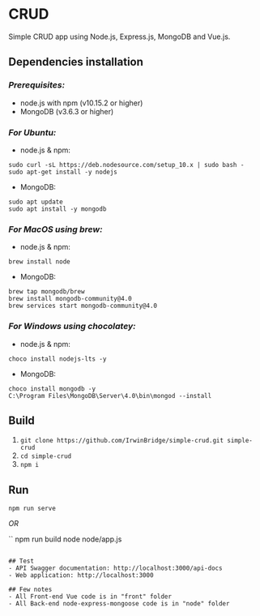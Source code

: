 # CRUD
Simple CRUD app using Node.js, Express.js, MongoDB and Vue.js.

## Dependencies installation

### *Prerequisites:*
- node.js with npm (v10.15.2 or higher)
- MongoDB (v3.6.3 or higher)

### *For Ubuntu:*
- node.js & npm:
```
sudo curl -sL https://deb.nodesource.com/setup_10.x | sudo bash -
sudo apt-get install -y nodejs
```
- MongoDB:
```
sudo apt update
sudo apt install -y mongodb
```

### *For MacOS using brew:*
- node.js & npm:
```
brew install node
```
- MongoDB:
```
brew tap mongodb/brew
brew install mongodb-community@4.0
brew services start mongodb-community@4.0
```

### *For Windows using chocolatey:*
- node.js & npm:
```
choco install nodejs-lts -y
```
- MongoDB:
```
choco install mongodb -y
C:\Program Files\MongoDB\Server\4.0\bin\mongod --install
```

## Build
1. ``` git clone https://github.com/IrwinBridge/simple-crud.git simple-crud ```
2.  ```cd simple-crud ```
3. ``` npm i ```

## Run

``` npm run serve ```

*OR*

``
npm run build
node node/app.js
```

## Test
- API Swagger documentation: http://localhost:3000/api-docs
- Web application: http://localhost:3000

## Few notes
- All Front-end Vue code is in "front" folder
- All Back-end node-express-mongoose code is in "node" folder
